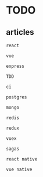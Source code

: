 # TODO

## articles

```
react

vue

express

TDD

ci

postgres

mongo

redis

redux

vuex

sagas

react native

vue native
```
